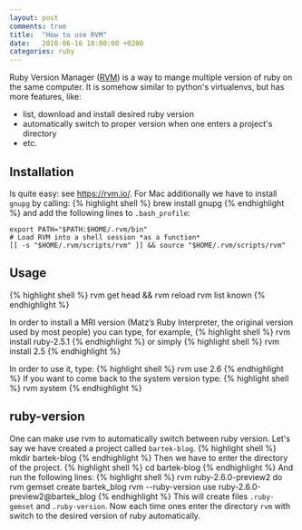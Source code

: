 ```yaml
---
layout: post
comments: true
title:  "How to use RVM"
date:   2018-06-16 18:00:00 +0200
categories: ruby
---
```


Ruby Version Manager ([RVM](https://rvm.io/)) is a way to mange multiple version of ruby on the 
same computer. It is somehow similar to python's virtualenvs, but has more features, like:
* list, download and install desired ruby version
* automatically switch to proper version when one enters a project's directory
* etc.

## Installation

Is quite easy: see <https://rvm.io/>. For Mac additionally we have to install `gnupg` by calling:
{% highlight shell %}
brew install gnupg
{% endhighlight %}
and add the following lines to `.bash_profile`:

``` shell
export PATH="$PATH:$HOME/.rvm/bin"
# Load RVM into a shell session *as a function*
[[ -s "$HOME/.rvm/scripts/rvm" ]] && source "$HOME/.rvm/scripts/rvm" 
```


## Usage

{% highlight shell %}
rvm get head && rvm reload
rvm list known
{% endhighlight %}

In order to install a MRI version (Matz’s Ruby Interpreter, 
the original version used by most people) you can type, for example,
{% highlight shell %}
rvm install ruby-2.5.1
{% endhighlight %}
or simply
{% highlight shell %}
rvm install 2.5
{% endhighlight %}

In order to use it, type:
{% highlight shell %}
rvm use 2.6
{% endhighlight %}
If you want to come back to the system version type:
{% highlight shell %}
rvm system
{% endhighlight %}

## ruby-version

One can make use rvm to automatically switch between ruby version. Let's say we have created a 
project called `bartek-blog`. 
{% highlight shell %}
mkdir bartek-blog
{% endhighlight %}
Then we have to enter the directory of the project.
{% highlight shell %}
cd bartek-blog
{% endhighlight %}
And run the following lines:
{% highlight shell %}
rvm ruby-2.6.0-preview2 do rvm gemset create bartek_blog
rvm --ruby-version use ruby-2.6.0-preview2@bartek_blog
{% endhighlight %}
This will create files `.ruby-gemset` and `.ruby-version`. Now each time ones enter the directory 
`rvm` with switch to the desired version of ruby automatically.

